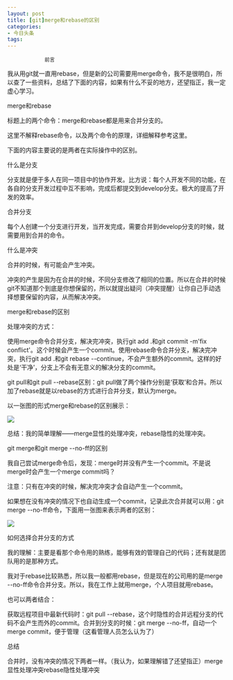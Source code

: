 ```yaml
---
layout: post
title: [git]merge和rebase的区别
categories:
- 今日头条
tags:
---
```

				前言

我从用git就一直用rebase，但是新的公司需要用merge命令，我不是很明白，所以查了一些资料，总结了下面的内容，如果有什么不妥的地方，还望指正，我一定虚心学习。



merge和rebase

标题上的两个命令：merge和rebase都是用来合并分支的。

这里不解释rebase命令，以及两个命令的原理，详细解释参考这里。

下面的内容主要说的是两者在实际操作中的区别。



什么是分支

分支就是便于多人在同一项目中的协作开发。比方说：每个人开发不同的功能，在各自的分支开发过程中互不影响，完成后都提交到develop分支。极大的提高了开发的效率。



合并分支

每个人创建一个分支进行开发，当开发完成，需要合并到develop分支的时候，就需要用到合并的命令。



什么是冲突

合并的时候，有可能会产生冲突。

冲突的产生是因为在合并的时候，不同分支修改了相同的位置。所以在合并的时候git不知道那个到底是你想保留的，所以就提出疑问（冲突提醒）让你自己手动选择想要保留的内容，从而解决冲突。



merge和rebase的区别

处理冲突的方式：

使用merge命令合并分支，解决完冲突，执行git add .和git commit -m'fix conflict'。这个时候会产生一个commit。使用rebase命令合并分支，解决完冲突，执行git add .和git rebase --continue，不会产生额外的commit。这样的好处是‘干净’，分支上不会有无意义的解决分支的commit。

git pull和git pull --rebase区别：git pull做了两个操作分别是‘获取’和合并。所以加了rebase就是以rebase的方式进行合并分支，默认为merge。

以一张图的形式merge和rebase的区别展示：

![](http://p3.pstatp.com/large/bcb0004cc7a767f94ad)

总结：我的简单理解——merge显性的处理冲突，rebase隐性的处理冲突。



git merge和git merge --no-ff的区别

我自己尝试merge命令后，发现：merge时并没有产生一个commit。不是说merge时会产生一个merge commit吗？

注意：只有在冲突的时候，解决完冲突才会自动产生一个commit。

如果想在没有冲突的情况下也自动生成一个commit，记录此次合并就可以用：git merge --no-ff命令，下面用一张图来表示两者的区别：

![](http://p5a.pstatp.com/large/bc90004ceda40f736bf)



如何选择合并分支的方式

我的理解：主要是看那个命令用的熟练，能够有效的管理自己的代码；还有就是团队用的是那种方式。

我对于rebase比较熟悉，所以我一般都用rebase，但是现在的公司用的是merge --no-ff命令合并分支。所以，我在工作上就用merge，个人项目就用rebase。

也可以两者结合：

获取远程项目中最新代码时：git pull --rebase，这个时隐性的合并远程分支的代码不会产生而外的commit。合并到分支的时候：git merge --no-ff，自动一个merge commit，便于管理（这看管理人员怎么认为了）



总结

合并时，没有冲突的情况下两者一样。（我认为，如果理解错了还望指正）merge显性处理冲突rebase隐性处理冲突